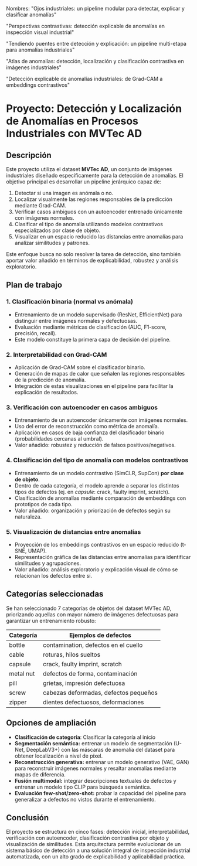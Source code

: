 Nombres:
"Ojos industriales: un pipeline modular para detectar, explicar y clasificar anomalías"

"Perspectivas contrastivas: detección explicable de anomalías en inspección visual industrial"

"Tendiendo puentes entre detección y explicación: un pipeline multi-etapa para anomalías industriales"

"Atlas de anomalías: detección, localización y clasificación contrastiva en imágenes industriales"

"Detección explicable de anomalías industriales: de Grad-CAM a embeddings contrastivos"

# Proyecto: Detección y Localización de Anomalías en Procesos Industriales con MVTec AD

## Descripción
Este proyecto utiliza el dataset **MVTec AD**, un conjunto de imágenes industriales diseñado específicamente para la detección de anomalías. El objetivo principal es desarrollar un pipeline jerárquico capaz de:

1. Detectar si una imagen es anómala o no.
2. Localizar visualmente las regiones responsables de la predicción mediante Grad-CAM.
3. Verificar casos ambiguos con un autoencoder entrenado únicamente con imágenes normales.
4. Clasificar el tipo de anomalía utilizando modelos contrastivos especializados por clase de objeto.
5. Visualizar en un espacio reducido las distancias entre anomalías para analizar similitudes y patrones.

Este enfoque busca no solo resolver la tarea de detección, sino también aportar valor añadido en términos de explicabilidad, robustez y análisis exploratorio.

## Plan de trabajo

### 1. Clasificación binaria (normal vs anómala)
- Entrenamiento de un modelo supervisado (ResNet, EfficientNet) para distinguir entre imágenes normales y defectuosas.
- Evaluación mediante métricas de clasificación (AUC, F1-score, precisión, recall).
- Este modelo constituye la primera capa de decisión del pipeline.

### 2. Interpretabilidad con Grad-CAM
- Aplicación de Grad-CAM sobre el clasificador binario.
- Generación de mapas de calor que señalen las regiones responsables de la predicción de anomalía.
- Integración de estas visualizaciones en el pipeline para facilitar la explicación de resultados.

### 3. Verificación con autoencoder en casos ambiguos
- Entrenamiento de un autoencoder únicamente con imágenes normales.
- Uso del error de reconstrucción como métrica de anomalía.
- Aplicación en casos de baja confianza del clasificador binario (probabilidades cercanas al umbral).
- Valor añadido: robustez y reducción de falsos positivos/negativos.

### 4. Clasificación del tipo de anomalía con modelos contrastivos
- Entrenamiento de un modelo contrastivo (SimCLR, SupCon) **por clase de objeto**.
- Dentro de cada categoría, el modelo aprende a separar los distintos tipos de defectos (ej. en *capsule*: crack, faulty imprint, scratch).
- Clasificación de anomalías mediante comparación de embeddings con prototipos de cada tipo.
- Valor añadido: organización y priorización de defectos según su naturaleza.

### 5. Visualización de distancias entre anomalías
- Proyección de los embeddings contrastivos en un espacio reducido (t-SNE, UMAP).
- Representación gráfica de las distancias entre anomalías para identificar similitudes y agrupaciones.
- Valor añadido: análisis exploratorio y explicación visual de cómo se relacionan los defectos entre sí.

## Categorías seleccionadas
Se han seleccionado 7 categorías de objetos del dataset MVTec AD, priorizando aquellas con mayor número de imágenes defectuosas para garantizar un entrenamiento robusto:

| Categoría   | Ejemplos de defectos |
|-------------|----------------------|
| bottle      | contamination, defectos en el cuello |
| cable       | roturas, hilos sueltos |
| capsule     | crack, faulty imprint, scratch |
| metal nut   | defectos de forma, contaminación |
| pill        | grietas, impresión defectuosa |
| screw       | cabezas deformadas, defectos pequeños |
| zipper      | dientes defectuosos, deformaciones |

## Opciones de ampliación
- **Clasificación de categoría**: Clasificar la categoría al inicio
- **Segmentación semántica:** entrenar un modelo de segmentación (U-Net, DeepLabV3+) con las máscaras de anomalía del dataset para obtener localización a nivel de píxel.  
- **Reconstrucción generativa:** entrenar un modelo generativo (VAE, GAN) para reconstruir imágenes normales y resaltar anomalías mediante mapas de diferencia.  
- **Fusión multimodal:** integrar descripciones textuales de defectos y entrenar un modelo tipo CLIP para búsqueda semántica.  
- **Evaluación few-shot/zero-shot:** probar la capacidad del pipeline para generalizar a defectos no vistos durante el entrenamiento.

## Conclusión
El proyecto se estructura en cinco fases: detección inicial, interpretabilidad, verificación con autoencoder, clasificación contrastiva por objeto y visualización de similitudes. Esta arquitectura permite evolucionar de un sistema básico de detección a una solución integral de inspección industrial automatizada, con un alto grado de explicabilidad y aplicabilidad práctica.
